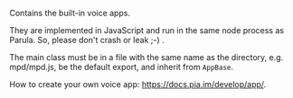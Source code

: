 Contains the built-in voice apps.

They are implemented in JavaScript and run in the same node process as Parula.
So, please don't crash or leak ;-) .

The main class must be in a file with the same name as the directory,
e.g. mpd/mpd.js, be the default export, and inherit from `AppBase`.

How to create your own voice app: <https://docs.pia.im/develop/app/>.
